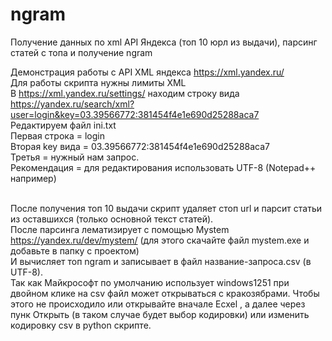 # ngram
Получение данных по xml API Яндекса (топ 10 юрл из выдачи), парсинг статей с топа и получение ngram<br>

Демонстрация работы с API XML яндекса https://xml.yandex.ru/<br>
Для работы скрипта нужны лимиты XML<br>
В https://xml.yandex.ru/settings/  находим строку вида https://yandex.ru/search/xml?user=login&key=03.39566772:381454f4e1e690d25288aca7<br>
Редактируем файл ini.txt<br>
Первая строка = login<br>
Вторая key вида = 03.39566772:381454f4e1e690d25288aca7<br>
Третья = нужный нам запрос.<br>
Рекомендация = для редактирования использовать UTF-8 (Notepad++ например)<br><br>

После получения топ 10 выдачи скрипт удаляет стоп  url и парсит статьи из оставшихся (только основной текст статей).<br>
После парсинга лематизирует с помощью Mystem https://yandex.ru/dev/mystem/ (для этого скачайте файл mystem.exe и добавьте в папку с проектом)<br>
И вычисляет топ ngram и записывает в файл название-запроса.csv (в UTF-8).<br>
Так как Майкрософт по умолчанию использует windows1251 при двойном клике на csv  файл может открываться с кракозябрами. Чтобы этого не происходило или открывайте вначале Ecxel
 , а далее через пунк Открыть (в таком случае будет выбор кодировки) или изменить кодировку csv в python скрипте.

